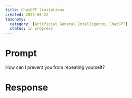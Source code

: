 ```yaml
---
title: ChatGPT limitations
created: 2023-04-22
taxonomy:
  category: [Artificial General Intelligence, ChatGPT]
  status: in progress
---
```


# Prompt

How can I prevent you from repeating yourself?

# Response
